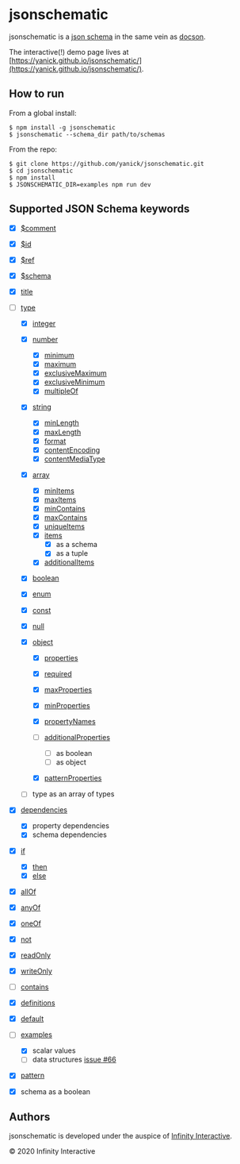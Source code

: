 # jsonschematic

jsonschematic is a [json schema][] in the same vein as
[docson][].

The interactive(!) demo page lives at [https://yanick.github.io/jsonschematic/](https://yanick.github.io/jsonschematic/).

## How to run

From a global install:

    $ npm install -g jsonschematic
    $ jsonschematic --schema_dir path/to/schemas

From the repo:

    $ git clone https://github.com/yanick/jsonschematic.git
    $ cd jsonschematic
    $ npm install
    $ JSONSCHEMATIC_DIR=examples npm run dev

## Supported JSON Schema keywords

- [x] [\$comment](https://yanick.github.io/jsonschematic/#$comment)
- [x] [\$id](https://yanick.github.io/jsonschematic/#$id)
- [x] [\$ref](https://yanick.github.io/jsonschematic/#$ref)
- [x] [\$schema](https://yanick.github.io/jsonschematic/#$schema)

- [x] [title](https://yanick.github.io/jsonschematic/#title)

- [ ] [type](https://yanick.github.io/jsonschematic/#type)

  - [x] [integer](https://yanick.github.io/jsonschematic/#integer)

  - [x] [number](https://yanick.github.io/jsonschematic/#number)

    - [x] [minimum](https://yanick.github.io/jsonschematic/#minimum)
    - [x] [maximum](https://yanick.github.io/jsonschematic/#maximum)
    - [x] [exclusiveMaximum](https://yanick.github.io/jsonschematic/#exclusiveMaximum)
    - [x] [exclusiveMinimum](https://yanick.github.io/jsonschematic/#exclusiveMinimum)
    - [x] [multipleOf](https://yanick.github.io/jsonschematic/#multipleOf)

  - [x] [string](https://yanick.github.io/jsonschematic/#string)

    - [x] [minLength](https://yanick.github.io/jsonschematic/#minLength)
    - [x] [maxLength](https://yanick.github.io/jsonschematic/#maxLength)
    - [x] [format](https://yanick.github.io/jsonschematic/#format)
    - [x] [contentEncoding](https://yanick.github.io/jsonschematic/#contentEncoding)
    - [x] [contentMediaType](https://yanick.github.io/jsonschematic/#contentMediaType)

  - [x] [array](https://yanick.github.io/jsonschematic/#array)

    - [x] [minItems](https://yanick.github.io/jsonschematic/#minItems)
    - [x] [maxItems](https://yanick.github.io/jsonschematic/#maxItems)
    - [x] [minContains](https://yanick.github.io/jsonschematic/#minContains)
    - [x] [maxContains](https://yanick.github.io/jsonschematic/#maxContains)
    - [x] [uniqueItems](https://yanick.github.io/jsonschematic/#uniqueItems)
    - [x] [items](https://yanick.github.io/jsonschematic/#items)
        - [x] as a schema
        - [x] as a tuple
    - [x] [additionalItems](https://yanick.github.io/jsonschematic/#additionalItems)

  - [x] [boolean](https://yanick.github.io/jsonschematic/#boolean)

  - [x] [enum](https://yanick.github.io/jsonschematic/#enum)
  - [x] [const](https://yanick.github.io/jsonschematic/#const)

  - [x] [null](https://yanick.github.io/jsonschematic/#null)

  - [x] [object](https://yanick.github.io/jsonschematic/#object)
    - [x] [properties](https://yanick.github.io/jsonschematic/#properties)
    - [x] [required](https://yanick.github.io/jsonschematic/#required)
    - [x] [maxProperties](https://yanick.github.io/jsonschematic/#maxProperties)
    - [x] [minProperties](https://yanick.github.io/jsonschematic/#minProperties)
    - [x] [propertyNames](https://yanick.github.io/jsonschematic/#propertyNames)
    - [ ] [additionalProperties](https://yanick.github.io/jsonschematic/#additionalProperties)
        - [ ] as boolean
        - [ ] as object
    - [x] [patternProperties](https://yanick.github.io/jsonschematic/#patternProperties)


  - [ ] type as an array of types

- [x] [dependencies](https://yanick.github.io/jsonschematic/#dependencies)

  - [x] property dependencies
  - [x] schema dependencies

- [x] [if](https://yanick.github.io/jsonschematic/#if)

  - [x] [then](https://yanick.github.io/jsonschematic/#then)
  - [x] [else](https://yanick.github.io/jsonschematic/#else)

- [x] [allOf](https://yanick.github.io/jsonschematic/#allOf)
- [x] [anyOf](https://yanick.github.io/jsonschematic/#anyOf)
- [x] [oneOf](https://yanick.github.io/jsonschematic/#oneOf)
- [x] [not](https://yanick.github.io/jsonschematic/#not)

- [x] [readOnly](https://yanick.github.io/jsonschematic/#readOnly)
- [x] [writeOnly](https://yanick.github.io/jsonschematic/#writeOnly)

- [ ] [contains](https://yanick.github.io/jsonschematic/#contains)
- [x] [definitions](https://yanick.github.io/jsonschematic/#definitions)
- [x] [default](https://yanick.github.io/jsonschematic/#default)
- [ ] [examples](https://yanick.github.io/jsonschematic/#examples)
  - [x] scalar values
  - [ ] data structures [issue #66](https://github.com/yanick/jsonschematic/issues/66)
- [x] [pattern](https://yanick.github.io/jsonschematic/#pattern)
- [x] schema as a boolean

## Authors

jsonschematic is developed under the auspice of
[Infinity Interactive](https://www.iinteractive.com/).

© 2020 Infinity Interactive

[json schema]: https://json-schema.org
[docson]: https://github.com/lbovet/docson
